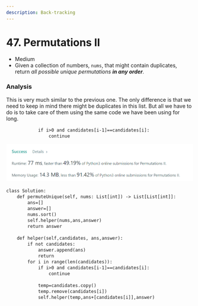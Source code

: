 ```yaml
---
description: Back-tracking
---
```


# 47. Permutations II

* Medium
* Given a collection of numbers, `nums`, that might contain duplicates, return _all possible unique permutations **in any order**._

### Analysis

This is very much similar to the previous one. The only difference is that we need to keep in mind there might be duplicates in this list. But all we have to do is to take care of them using the same code we have been using for long.&#x20;

```
            if i>0 and candidates[i-1]==candidates[i]:
                continue
```

![](<../.gitbook/assets/image (13) (1) (1) (1) (1) (1).png>)

```
class Solution:
    def permuteUnique(self, nums: List[int]) -> List[List[int]]:
        ans=[]
        answer=[]
        nums.sort()
        self.helper(nums,ans,answer)
        return answer
        
    def helper(self,candidates, ans,answer):
        if not candidates:
            answer.append(ans)
            return
        for i in range(len(candidates)):
            if i>0 and candidates[i-1]==candidates[i]:
                continue
                
            temp=candidates.copy()
            temp.remove(candidates[i])
            self.helper(temp,ans+[candidates[i]],answer)
```
